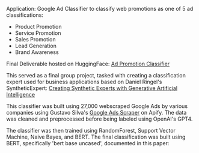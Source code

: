 Application: Google Ad Classifier to classify web promotions as one of 5 ad classifications:
* Product Promotion
* Service Promotion
* Sales Promotion
* Lead Generation
* Brand Awareness

Final Deliverable hosted on HuggingFace: [Ad Promotion Classifier](https://huggingface.co/tejasc/AdTypeClassifier)

This served as a final group project, tasked with creating a classification expert used for business applications based on Daniel Ringel's SyntheticExpert: [Creating Synthetic Experts with Generative Artificial Intelligence](https://papers.ssrn.com/sol3/papers.cfm?abstract_id=4542949)


This classifier was built using 27,000 webscraped Google Ads by various companies using Gustavo Silva's [Google Ads Scraper](https://console.apify.com/actors/N8vqwV9wL9wpIsLDz/console) on Apify. The data was cleaned and preprocessed before being labeled using OpenAI's GPT4.


The classifier was then trained using RandomForest, Support Vector Machine, Naive Bayes, and BERT. The final classification was built using BERT, specifically 'bert base uncased', documented in this paper: [](https://arxiv.org/abs/1810.04805)
